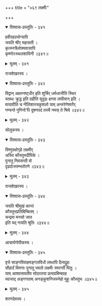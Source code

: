 +++
title = "०६९ लक्ष्मीः"

+++



<details open><summary>विश्वास-प्रस्तुतिः - ३४१</summary>

प्रवीरहठभोग्यापि  
जयति श्रीर् महासती ।  
कृत्स्नत्रैलोक्यवासापि  
कृष्णोरःस्थलशायिनी ॥३४१॥
</details>

<details><summary>मूलम् - ३४१</summary>

प्रवीरहठभोग्यापि  
जयति श्रीर् महासती ।  
कृत्स्नत्रैलोक्यवासापि  
कृष्णोरःस्थलशायिनी ॥३४१॥
</details>


राजशेखरस्य ।  



<details open><summary>विश्वास-प्रस्तुतिः - ३४२</summary>

विद्वान् अक्षरनष्ट्धीर् इति शुर्चिर् धर्मध्वजीति स्थिर  
स्तब्धः क्रुद्ध इति ग्रहीति सुदृढः क्षन्ता लघीयान् इति ।  
मायावीति च नीतिशास्त्रकुशलो याम् अन्तरेणेश्वरैर्  
गण्यन्ते गुणिनो’पि दूषणपदं तस्यै नमस् ते श्रिये ॥३४२॥
</details>

<details><summary>मूलम् - ३४२</summary>

विद्वान् अक्षरनष्ट्धीर् इति शुर्चिर् धर्मध्वजीति स्थिर  
स्तब्धः क्रुद्ध इति ग्रहीति सुदृढः क्षन्ता लघीयान् इति ।  
मायावीति च नीतिशास्त्रकुशलो याम् अन्तरेणेश्वरैर्  
गण्यन्ते गुणिनो’पि दूषणपदं तस्यै नमस् ते श्रिये ॥३४२॥
</details>


सोलुकस्य ।  



<details open><summary>विश्वास-प्रस्तुतिः - ३४३</summary>

विष्णुवक्षोगृहे लक्ष्मीर्  
अस्ति कौस्तुभदीपिके ।  
पुनातु निवसन्ती वो  
दृढदोःस्तम्भतोरणे ॥३४३॥
</details>

<details><summary>मूलम् - ३४३</summary>

विष्णुवक्षोगृहे लक्ष्मीर्  
अस्ति कौस्तुभदीपिके ।  
पुनातु निवसन्ती वो  
दृढदोःस्तम्भतोरणे ॥३४३॥
</details>


राजशेखरस्य ।  



<details open><summary>विश्वास-प्रस्तुतिः - ३४४</summary>

जयति श्रीमुखं कान्तं  
कौस्तुभप्रतिबिम्बितम् ।  
चन्द्रमा मनसो जात  
इति यद् गायति श्रुतिः ॥३४४॥
</details>

<details><summary>मूलम् - ३४४</summary>

जयति श्रीमुखं कान्तं  
कौस्तुभप्रतिबिम्बितम् ।  
चन्द्रमा मनसो जात  
इति यद् गायति श्रुतिः ॥३४४॥
</details>


आचार्यगोपीकस्य ।  



<details open><summary>विश्वास-प्रस्तुतिः - ३४५</summary>

वृत्ते साङ्गविवाहमङ्गलविधौ लब्धापि दैत्यद्रुहः   
सौहार्दं विमनाः पुनातु भवतो लक्ष्मीः स्मरन्ती पितुः ।  
याम् आश्वासयतीव सोदरतया प्रत्यग्रबिम्बग्रह  
व्याजाद् अङ्गगताम् अनङ्कुशनिजस्नेहो मुहुः कौस्तुभः ॥३४५॥
</details>

<details><summary>मूलम् - ३४५</summary>

वृत्ते साङ्गविवाहमङ्गलविधौ लब्धापि दैत्यद्रुहः   
सौहार्दं विमनाः पुनातु भवतो लक्ष्मीः स्मरन्ती पितुः ।  
याम् आश्वासयतीव सोदरतया प्रत्यग्रबिम्बग्रह  
व्याजाद् अङ्गगताम् अनङ्कुशनिजस्नेहो मुहुः कौस्तुभः ॥३४५॥
</details>


शरणदेवस्य ।  


